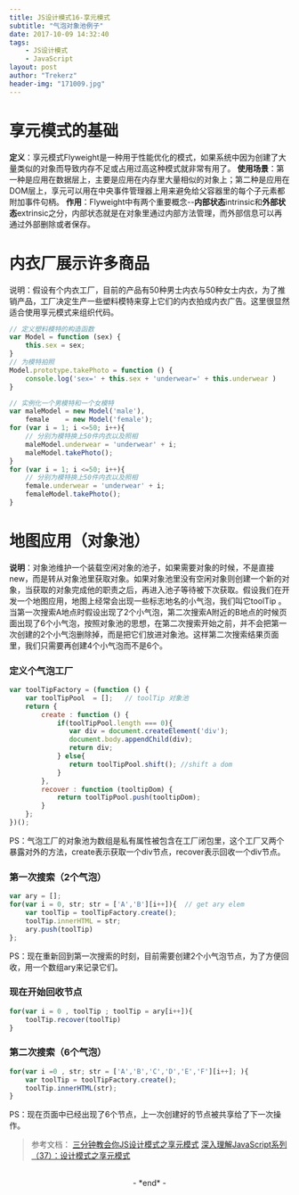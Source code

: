 ```yaml
---
title: JS设计模式16-享元模式
subtitle: "气泡对象池例子"
date: 2017-10-09 14:32:40
tags: 
	- JS设计模式
	- JavaScript
layout: post
author: "Trekerz"
header-img: "171009.jpg"
---
```


# **享元模式的基础**

**定义**：享元模式Flyweight是一种用于性能优化的模式，如果系统中因为创建了大量类似的对象而导致内存不足或占用过高这种模式就非常有用了。
**使用场景**：第一种是应用在数据层上，主要是应用在内存里大量相似的对象上；第二种是应用在DOM层上，享元可以用在中央事件管理器上用来避免给父容器里的每个子元素都附加事件句柄。
**作用**：Flyweight中有两个重要概念--**内部状态**intrinsic和**外部状态**extrinsic之分，内部状态就是在对象里通过内部方法管理，而外部信息可以再通过外部删除或者保存。

# **内衣厂展示许多商品**

说明：假设有个内衣工厂，目前的产品有50种男士内衣与50种女士内衣，为了推销产品，工厂决定生产一些塑料模特来穿上它们的内衣拍成内衣广告。这里很显然适合使用享元模式来组织代码。

```js
// 定义塑料模特的构造函数
var Model = function (sex) {
	this.sex = sex;
}
// 为模特拍照
Model.prototype.takePhoto = function () {
	console.log('sex=' + this.sex + 'underwear=' + this.underwear )
}

// 实例化一个男模特和一个女模特
var maleModel = new Model('male'),
	female    = new Model('female');
for (var i = 1; i <=50; i++){
	// 分别为模特换上50件内衣以及照相
	maleModel.underwear = 'underwear' + i;
	maleModel.takePhoto();
}
for (var i = 1; i <=50; i++){
	// 分别为模特换上50件内衣以及照相
	female.underwear = 'underwear' + i;
	femaleModel.takePhoto();
}
```

# **地图应用（对象池）**

**说明**：对象池维护一个装载空闲对象的池子，如果需要对象的时候，不是直接new，而是转从对象池里获取对象。
​    如果对象池里没有空闲对象则创建一个新的对象，当获取的对象完成他的职责之后，再进入池子等待被下次获取。
​    假设我们在开发一个地图应用，地图上经常会出现一些标志地名的小气泡，我们叫它toolTip 。
​    当第一次搜索A地点时假设出现了2个小气泡，第二次搜索A附近的B地点的时候页面出现了6个小气泡，按照对象池的思想，在第二次搜索开始之前，并不会把第一次创建的2个小气泡删除掉，而是把它们放进对象池。这样第二次搜索结果页面里，我们只需要再创建4个小气泡而不是6个。

### 定义个气泡工厂

```js
var toolTipFactory = (function () {
	var toolTipPool  = [];   // toolTip 对象池
	return {
		create : function () {
			if(toolTipPool.length === 0){
			   var div = document.createElement('div');
			   document.body.appendChild(div);
			   return div;
			} else{
			   return toolTipPool.shift(); //shift a dom
			}
		},
		recover : function (tooltipDom) {
			return toolTipPool.push(tooltipDom);  
		}
	};
})();
```

PS：气泡工厂的对象池为数组是私有属性被包含在工厂闭包里，这个工厂又两个暴露对外的方法，create表示获取一个div节点，recover表示回收一个div节点。

### **第一次搜索（2个气泡）**

```js
var ary = [];
for(var i = 0, str; str = ['A','B'][i++]){  // get ary elem
	var toolTip = toolTipFactory.create();
	toolTip.innerHTML = str;
	ary.push(toolTip)
};
```

PS：现在重新回到第一次搜索的时刻，目前需要创建2个小气泡节点，为了方便回收，用一个数组ary来记录它们。

### 现在开始回收节点

```js
for(var i = 0 , toolTip ; toolTip = ary[i++]){
	toolTip.recover(toolTip)
}
```

### 第二次搜索（6个气泡）

```js
for(var i =0 , str; str = ['A','B','C','D','E','F'][i++]; ){
	var toolTip = toolTipFactory.create();
	toolTip.innerHTML(str);
}
```

PS：现在页面中已经出现了6个节点，上一次创建好的节点被共享给了下一次操作。

> 参考文档：
> [三分钟教会你JS设计模式之享元模式](http://www.jianshu.com/p/a158478c95b5)
> [深入理解JavaScript系列（37）：设计模式之享元模式](http://www.cnblogs.com/TomXu/archive/2012/04/09/2379774.html)

<br/>

<center>-&nbsp;*end*&nbsp;-</center>

<br/>